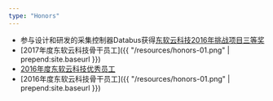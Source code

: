 ```yaml
---
type: "Honors"
---
```


+ 参与设计和研发的采集控制器Databus获得[东软云科技2016年挑战项目三等奖](#)
+ [2017年度东软云科技骨干员工]({{ "/resources/honors-01.png" | prepend:site.baseurl }})
+ [2016年度东软云科技优秀员工](#)
+ [2016年度东软云科技骨干员工]({{ "/resources/honors-01.png" | prepend:site.baseurl }})
